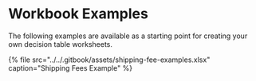 # Workbook Examples

The following examples are available as a starting point for creating your own decision table worksheets.

{% file src="../../.gitbook/assets/shipping-fee-examples.xlsx" caption="Shipping Fees Example" %}

